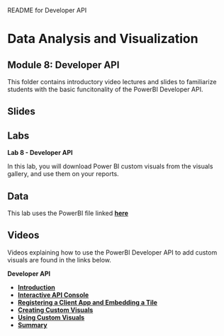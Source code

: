 README for Developer API
# Data Analysis and Visualization
## Module 8: Developer API

This folder contains introductory video lectures and slides to familiarize students with the basic funcitonality of the PowerBI Developer API.

## Slides  

## Labs

**Lab 8 - Developer API** 

In this lab, you will download Power BI custom visuals from the visuals gallery, and use them on your reports.

## Data

This lab uses the PowerBI file linked **[here](https://github.com/MicrosoftLearning/Analyzing-Visualizing-Data-PowerBI/raw/master/Lab8/Lab%208%20-%20Starting.zip)**

## Videos  

Videos explaining how to use the PowerBI Developer API to add custom visuals are found in the links below.

**Developer API**

- **[Introduction](https://youtu.be/5513RGP6QBw)**
- **[Interactive API Console](https://youtu.be/KJBCW-FaAiY)**
- **[Registering a Client App and Embedding a Tile](https://youtu.be/ZYHpuzBFSu0)**
- **[Creating Custom Visuals](https://youtu.be/qlbBmk5ieP4)**
- **[Using Custom Visuals](https://youtu.be/EIwMezn2oEM)**
- **[Summary](https://youtu.be/fuLKQmrvOng)**
